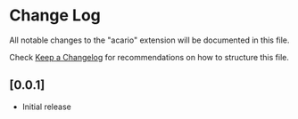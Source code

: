 # Change Log

All notable changes to the "acario" extension will be documented in this file.

Check [Keep a Changelog](http://keepachangelog.com/) for recommendations on how to structure this file.

## [0.0.1]

- Initial release
